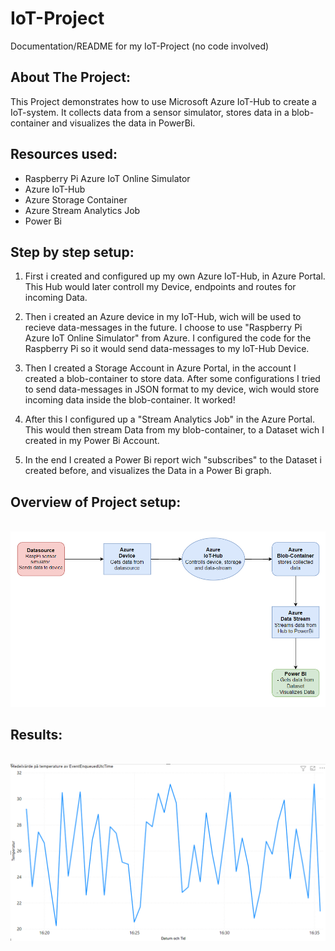 # IoT-Project
Documentation/README for my IoT-Project (no code involved)

## About The Project:
This Project demonstrates how to use Microsoft Azure IoT-Hub to create a IoT-system.
It collects data from a sensor simulator, stores data in a blob-container and visualizes the data in PowerBi.


## Resources used:
- Raspberry Pi Azure IoT Online Simulator
- Azure IoT-Hub
- Azure Storage Container
- Azure Stream Analytics Job
- Power Bi


## Step by step setup:

1. First i created and configured up my own Azure IoT-Hub, in Azure Portal. This Hub would later controll my Device, endpoints and routes for incoming Data.

2. Then i created an Azure device in my IoT-Hub, wich will be used to recieve data-messages in the future.
   I choose to use "Raspberry Pi Azure IoT Online Simulator" from Azure.
   I configured the code for the Raspberry Pi so it would send data-messages to my IoT-Hub Device.

3. Then I created a Storage Account in Azure Portal, in the account I created a blob-container to store data.
   After some configurations I tried to send data-messages in JSON format to my device, wich would store incoming data inside the blob-container.
   It worked!

4. After this I configured up a "Stream Analytics Job" in the Azure Portal. 
   This would then stream Data from my blob-container, to a Dataset wich I created in my Power Bi Account.

5. In the end I created a Power Bi report wich "subscribes" to the Dataset i created before, and visualizes the Data in a Power Bi graph.


## Overview of Project setup:

<br>
<img src="https://github.com/Danken1337/IoT-Project/blob/main/projectOverview.png"/>
<br>


## Results:
<br>
<img src="https://github.com/Danken1337/IoT-Project/blob/main/visualize.png" width="800"/>
<br>


